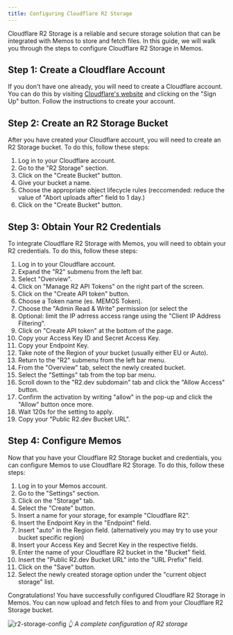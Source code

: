 ```yaml
---
title: Configuring Cloudflare R2 Storage
---
```


Cloudflare R2 Storage is a reliable and secure storage solution that can be integrated with Memos to store and fetch files. In this guide, we will walk you through the steps to configure Cloudflare R2 Storage in Memos.

## Step 1: Create a Cloudflare Account

If you don't have one already, you will need to create a Cloudflare account. You can do this by visiting [Cloudflare's website](https://www.cloudflare.com/) and clicking on the "Sign Up" button. Follow the instructions to create your account.

## Step 2: Create an R2 Storage Bucket

After you have created your Cloudflare account, you will need to create an R2 Storage bucket. To do this, follow these steps:

1. Log in to your Cloudflare account.
2. Go to the "R2 Storage" section.
3. Click on the "Create Bucket" button.
4. Give your bucket a name.
5. Choose the appropriate object lifecycle rules (reccomended: reduce the value of "Abort uploads after" field to 1 day.)
7. Click on the "Create Bucket" button.

## Step 3: Obtain Your R2 Credentials

To integrate Cloudflare R2 Storage with Memos, you will need to obtain your R2 credentials. To do this, follow these steps:

1. Log in to your Cloudflare account.
2. Expand the "R2" submenu from the left bar.
3. Select "Overview".
4. Click on "Manage R2 API Tokens" on the right part of the screen.
5. Click on the "Create API token" button.
6. Choose a Token name (es. MEMOS Token).
7. Choose the "Admin Read & Write" permission (or select the 
8. Optional: limit the IP adrress access range using the "Client IP Address Filtering".
9. Click on "Create API token" at the bottom of the page.
10. Copy your Access Key ID and Secret Access Key.
11. Copy your Endpoint Key.
12. Take note of the Region of your bucket (usually either EU or Auto).
13. Return to the "R2" submenu from the left bar menu.
14. From the "Overview" tab, select the newly created bucket.
15. Select the "Settings" tab from the top bar menu.
16. Scroll down to the "R2.dev subdomain" tab and click the "Allow Access" button.
17. Confirm the activation by writing "allow" in the pop-up and click the "Allow" button once more.
18. Wait 120s for the setting to apply.
19. Copy your "Public R2.dev Bucket URL".

## Step 4: Configure Memos

Now that you have your Cloudflare R2 Storage bucket and credentials, you can configure Memos to use Cloudflare R2 Storage. To do this, follow these steps:

1. Log in to your Memos account.
2. Go to the "Settings" section.
3. Click on the "Storage" tab.
4. Select the "Create" button.
5. Insert a name for your storage, for example "Cloudflare R2".
6. Insert the Endpoint Key in the "Endpoint" field.
7. Insert "auto" in the Region field. (alternatively you may try to use your bucket specific region)
8. Insert your Access Key and Secret Key in the respective fields.
10. Enter the name of your Cloudflare R2 bucket in the "Bucket" field.
11. Insert the "Public R2.dev Bucket URL" into the "URL Prefix" field.
12. Click on the "Save" button.
13. Select the newly created storage option under the "current object storage" list.

Congratulations! You have successfully configured Cloudflare R2 Storage in Memos. You can now upload and fetch files to and from your Cloudflare R2 Storage bucket.

![r2-storage-config](/content/docs/advanced-settings/cloudflare-r2/r2-storage-config.png)
_👆 A complete configuration of R2 storage_
